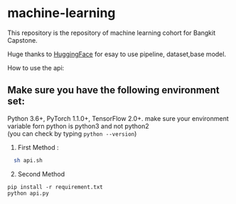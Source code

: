 # machine-learning
This repository is the repository of machine learning cohort for Bangkit Capstone.

Huge thanks to [HuggingFace](https://huggingface.co) for esay to use pipeline, dataset,base model.

How to use the api: 
## Make sure you have the following environment set:
  Python 3.6+, PyTorch 1.1.0+, TensorFlow 2.0+.
  make sure your environment variable forn python is python3 and not python2  
  (you can check by typing `python --version`)
1. First Method :
  ```bash
    sh api.sh
  ```
2. Second Method
  ```
  pip install -r requirement.txt
  python api.py 
  ```
